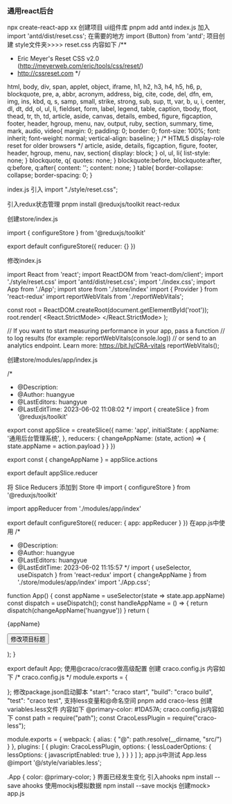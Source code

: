 ### 通用react后台
npx create-react-app xx 创建项目
ui组件库
pnpm add antd
index.js 加入
import 'antd/dist/reset.css';
在需要的地方
import {Button} from 'antd';
项目创建
style文件夹>>>> reset.css
内容如下
/**
 * Eric Meyer's Reset CSS v2.0 (http://meyerweb.com/eric/tools/css/reset/)
 * http://cssreset.com
 */
 
 html, body, div, span, applet, object, iframe,
 h1, h2, h3, h4, h5, h6, p, blockquote, pre,
 a, abbr, acronym, address, big, cite, code,
 del, dfn, em, img, ins, kbd, q, s, samp,
 small, strike, strong, sub, sup, tt, var,
 b, u, i, center,
 dl, dt, dd, ol, ul, li,
 fieldset, form, label, legend,
 table, caption, tbody, tfoot, thead, tr, th, td,
 article, aside, canvas, details, embed, 
 figure, figcaption, footer, header, hgroup, 
 menu, nav, output, ruby, section, summary,
 time, mark, audio, video{
   margin: 0;
   padding: 0;
   border: 0;
   font-size: 100%;
   font: inherit;
   font-weight: normal;
   vertical-align: baseline;
 }
 /* HTML5 display-role reset for older browsers */
 article, aside, details, figcaption, figure, 
 footer, header, hgroup, menu, nav, section{
   display: block;
 }
 ol, ul, li{
   list-style: none;
 }
 blockquote, q{
   quotes: none;
 }
 blockquote:before, blockquote:after,
 q:before, q:after{
   content: '';
   content: none;
 }
 table{
   border-collapse: collapse;
   border-spacing: 0;
 }

index.js 引入
import "./style/reset.css";

引入redux状态管理
pnpm install @reduxjs/toolkit react-redux

创建store/index.js

import { configureStore } from '@reduxjs/toolkit'


export default configureStore({
    reducer: {}
})

修改index.js

import React from 'react';
import ReactDOM from 'react-dom/client';
import './style/reset.css'
import 'antd/dist/reset.css';
import './index.css';
import App from './App';
import store from './store/index'
import { Provider } from 'react-redux'
import reportWebVitals from './reportWebVitals';

const root = ReactDOM.createRoot(document.getElementById('root'));
root.render(
  <React.StrictMode>
    <Provider store={store}>
      <App />
    </Provider>
  </React.StrictMode>
);

// If you want to start measuring performance in your app, pass a function
// to log results (for example: reportWebVitals(console.log))
// or send to an analytics endpoint. Learn more: https://bit.ly/CRA-vitals
reportWebVitals();

创建store/modules/app/index.js

/*
 * @Description:  
 * @Author: huangyue
 * @LastEditors: huangyue
 * @LastEditTime: 2023-06-02 11:08:02
 */
import { createSlice } from '@reduxjs/toolkit'


export const appSlice = createSlice({
    name: 'app',
    initialState: {
        appName: '通用后台管理系统',
    },
    reducers: {
        changeAppName: (state, action) => {
            state.appName = action.payload
        }
    }
})

export const { changeAppName } = appSlice.actions

export default appSlice.reducer

将 Slice Reducers 添加到 Store 中
import { configureStore } from '@reduxjs/toolkit'

import appReducer from './modules/app/index'

export default configureStore({
    reducer: {
        app: appReducer
    }
})
在app.js中使用
/*
 * @Description:  
 * @Author: huangyue
 * @LastEditors: huangyue
 * @LastEditTime: 2023-06-02 11:15:57
 */
import { useSelector, useDispatch } from 'react-redux'
import { changeAppName } from './store/modules/app/index'
import './App.css';

function App() {
  const appName = useSelector(state => state.app.appName)
  const dispatch = useDispatch();
  const handleAppName = () => {
    return dispatch(changeAppName('huangyue'))
  }
  return (
    <div className="App">
      {appName}
      <p>
        <button onClick={handleAppName}>修改项目标题</button>
      </p>
    </div>
  );
}

export default App;
使用@craco/craco做高级配置
创建
craco.config.js
内容如下
/* craco.config.js */
module.exports = {

};
修改package.json启动脚本
"start": "craco start",
"build": "craco build",
"test": "craco test",
支持less变量和@命名空间
pnpm add craco-less
创建variables.less文件
内容如下
@primary-color: #1DA57A;
craco.config.js内容如下
const path = require("path");
const CracoLessPlugin = require("craco-less");

module.exports = {
  webpack: {
    alias: {
      "@": path.resolve(__dirname, "src/")
    }
  },
  plugins: [
        {
            plugin: CracoLessPlugin,
            options: {
                lessLoaderOptions: {
                    lessOptions: {
                        javascriptEnabled: true
                    },
                }
            }
        }
 ]
};
app.js中测试
App.less
@import '@/style/variables.less';

.App {
    color: @primary-color;
}
界面已经发生变化
引入ahooks
npm install --save ahooks
使用mockjs模拟数据
npm install --save mockjs
创建mock> app.js